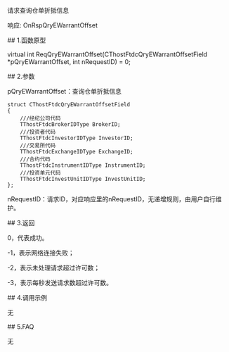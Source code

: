 <p>请求查询仓单折抵信息</p>
<p>响应: OnRspQryEWarrantOffset</p>
<span class="anchor" id="d842445d-29a2-4425-96ed-7dc0876cfab9"></span>
## 1.函数原型
<p>virtual int ReqQryEWarrantOffset(CThostFtdcQryEWarrantOffsetField *pQryEWarrantOffset, int nRequestID) = 0;</p>
<span class="anchor" id="5fa8876a-f18f-47f0-b3c4-76cce68ff236"></span>
## 2.参数
<p>pQryEWarrantOffset：查询仓单折抵信息</p>
<pre><code>struct CThostFtdcQryEWarrantOffsetField
{
    ///经纪公司代码
    TThostFtdcBrokerIDType BrokerID;
    ///投资者代码
    TThostFtdcInvestorIDType InvestorID;
    ///交易所代码
    TThostFtdcExchangeIDType ExchangeID;
    ///合约代码
    TThostFtdcInstrumentIDType InstrumentID;
    ///投资单元代码
    TThostFtdcInvestUnitIDType InvestUnitID;
};
</code></pre>
<p>nRequestID：请求ID，对应响应里的nRequestID，无递增规则，由用户自行维护。</p>
<span class="anchor" id="b4c2624d-5873-4216-bf48-791ef9c137f2"></span>
## 3.返回
<p>0，代表成功。</p>
<p>-1，表示网络连接失败；</p>
<p>-2，表示未处理请求超过许可数；</p>
<p>-3，表示每秒发送请求数超过许可数。</p>
<span class="anchor" id="c551025e-1f61-4041-a1ad-a7f9a7aad14e"></span>
## 4.调用示例
<p>无</p>
<span class="anchor" id="8011dc0a-04bd-4308-b948-f6596de1273c"></span>
## 5.FAQ
<p>无</p>
